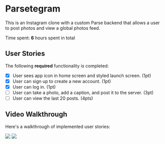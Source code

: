 # Parsetegram
This is an Instagram clone with a custom Parse backend that allows a user to post photos and view a global photos feed.

Time spent: **6** hours spent in total

## User Stories

The following **required** functionality is completed:

- [x] User sees app icon in home screen and styled launch screen. (1pt)
- [x] User can sign up to create a new account. (1pt)
- [x] User can log in. (1pt)
- [ ] User can take a photo, add a caption, and post it to the server. (3pt)
- [ ] User can view the last 20 posts. (4pts)

## Video Walkthrough

Here's a walkthrough of implemented user stories:

<img src='http://g.recordit.co/Kh2Zfyad2p.gif' />
<img src='http://g.recordit.co/GdEuaOGKU5.gif' />
